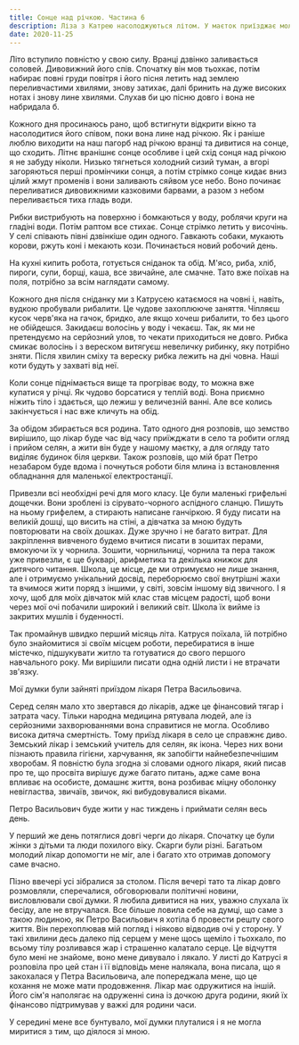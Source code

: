 ```yaml
---
title: Сонце над річкою. Частина 6
description: Ліза з Катрею насолоджуються літом. У маєток приїзджає молодий фельдшер
date: 2020-11-25
---
```


Літо вступило повністю у свою силу. Вранці дзвінко заливається соловей. Дивовижний його спів. Спочатку він мов тьохкає, потім набирає повні груди повітря і його пісня летить над землею переливчастими хвилями, знову затихає, далі бринить на дуже високих нотах і знову лине хвилями. Слухав би цю пісню довго і вона не набридала б.

Кожного дня просинаюсь рано, щоб встигнути відкрити вікно та насолодитися його співом, поки вона лине над річкою. Як і раніше люблю виходити на наш пагорб над річкою вранці та дивитися на сонце, що сходить. Літнє вранішнє сонце особливе і цей схід сонця над річкою я не забуду ніколи. Низько тягнеться холодний сизий туман, а вгорі загоряються перші промінчики сонця, а потім стрімко сонце кидає вниз цілий жмут променів і вони заливають сяйвом усе небо. Воно починає переливатися дивовижними казковими барвами, а разом з небом переливається тиха гладь води.

Рибки вистрибують на поверхню і бомкаються у воду, роблячи круги на гладіні води. Потім раптом все стихає. Сонце стрімко летить у височінь. У селі співають півні дзвінкіше один одного. Гавкають собаки, мукають корови, ржуть коні і мекають кози. Починається новий робочий день.

На кухні кипить робота, готується сніданок та обід. М'ясо, риба, хліб, пироги, супи, борщі, каша, все звичайне, але смачне. Тато вже поїхав на поля, потрібно за всім наглядати самому.

Кожного дня після сніданку ми з Катрусею катаємося на човні і, навіть, вудкою пробували рибалити. Це чудове захоплююче заняття. Чіпляєш кусок черв'яка  на гачок, бридко, але якщо хочеш рибалити, то без цього не обійдешся. Закидаєш волосінь у воду і чекаєш. Так, як ми не претендуємо на серйозний улов, то чекати приходиться не довго. Рибка смикає волосінь і з вереском витягуєш невеличку рибинку, яку потрібно зняти. Після хвилин сміху та вереску рибка лежить на дні човна. Наші коти будуть у захваті від неї.

Коли сонце піднімається вище та прогріває воду, то можна вже купатися у річці. Як чудово борсатися у теплій воді. Вона приємно ніжить тіло і здається, що лежиш у величезній ванні. Але все колись закінчується і нас вже кличуть на обід.

За обідом збирається вся родина. Тато одного дня розповів, що земство вирішило, що лікар буде час від часу приїжджати в село та робити огляд і прийом селян, а жити він буде у нашому маєтку, а для огляду тато виділяє будинок біля церкви. Також розповів, що мій брат Петро незабаром буде вдома і почнуться роботи біля млина із встановлення обладнання для маленької електростанції.

Привезли всі необхідні речі для мого класу. Це були маленькі грифельні дощечки. Вони зроблені із сірувато-чорного аспідного сланцю. Пишуть на ньому грифелем, а стирають написане ганчіркою. Я буду писати на великій дошці, що висить на стіні, а дівчатка за мною будуть повторювати на своїх дошках. Дуже зручно і не багато витрат. Для закріплення вивченого будемо вчитися писати в зошитах перами, вмокуючи їх у чорнила. Зошити, чорнильниці, чорнила та пера також уже привезли, є ще букварі, арифметика та декілька книжок для дитячого читання. Школа, це місце, де ми отримуємо не лише знання, але і отримуємо унікальний досвід, переборюємо свої внутрішні жахи та вчимося жити поряд з іншими, у світі, зовсім іншому від звичного. І я хочу, щоб для моїх дівчаток мій клас став місцем радості, щоб вони через мої очі побачили широкий і великий світ. Школа їх вийме із закритих мушлів і буденності.

Так промайнув швидко перший місяць літа. Катруся поїхала, їй потрібно було знайомитися зі своїм місцем роботи, перебиратися в інше містечко, підшукувати житло та готуватися до свого першого навчального року. Ми вирішили писати одна одній листи і не втрачати зв'язку.

Мої думки були зайняті приїздом лікаря Петра Васильовича.

Серед селян мало хто звертався до лікарів, адже це фінансовий тягар і затрата часу. Тільки народна медицина рятувала людей, але із серйозними захворюваннями вона справитися не могла. Особливо висока дитяча смертність. Тому приїзд лікаря в село це справжнє диво. Земський лікар і земський учитель для селян, як ікона. Через них вони пізнають правила гігієни, харчування, як запобігти найнебезпечнішим хворобам. Я повністю була згодна зі словами одного лікаря, який писав про те, що просвіта вирішує дуже багато питань, адже саме вона впливає на особисте, домашнє життя, вона розбиває міцну оболонку невігластва, звичаїв, звичок, які вибудовувалися віками.

Петро Васильович буде жити у нас тиждень і приймати селян весь день.

У перший же день потяглися довгі черги до лікаря. Спочатку це були жінки з дітьми та люди похилого віку. Скарги були різні. Багатьом молодий лікар допомогти не міг, але і багато хто отримав допомогу саме вчасно.

Пізно ввечері усі зібралися за столом. Після вечері тато та лікар довго розмовляли, сперечалися, обговорювали політичні новини, висловлювали свої думки. Я любила дивитися на них, уважно слухала їх бесіду, але не втручалася. Все більше ловила себе на думці, що саме з такою людиною, як Петро Васильович я хотіла б провести решту свого життя. Він перехоплював мій погляд і ніяково відводив очі у сторону. У такі хвилини десь далеко під серцем у мене щось щеміло і тьохкало, по всьому тілу розливався жар і страшенно калатало серце. Це відчуття було мені не знайоме, воно мене дивувало і лякало. У листі до Катрусі я розповіла про цей стан і її відповідь мене налякала, вона писала, що я закохалася у Петра Васильовича, але попереджала мене, що це кохання не може мати продовження. Лікар має одружитися на іншій. Його сім'я наполягає на одруженні сина із дочкою друга родини, який їх фінансово підтримував у важкі для родини часи.

У середині мене все бунтувало, мої думки плуталися і я не могла миритися з тим, що діялося зі мною.



